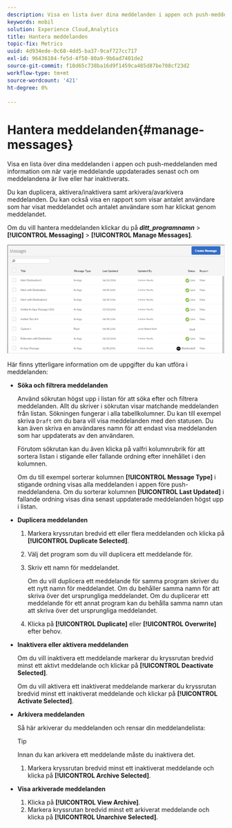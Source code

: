 ```yaml
---
description: Visa en lista över dina meddelanden i appen och push-meddelanden med information om när varje meddelande uppdaterades senast och om meddelandena är live eller inaktiverade.
keywords: mobil
solution: Experience Cloud,Analytics
title: Hantera meddelanden
topic-fix: Metrics
uuid: 4d934ede-0c68-4dd5-ba37-9caf727cc717
exl-id: 96436104-fe5d-4f50-80a9-9b6ad7401de2
source-git-commit: f18d65c738ba16d9f1459ca485d87be708cf23d2
workflow-type: tm+mt
source-wordcount: '421'
ht-degree: 0%

---
```


# Hantera meddelanden{#manage-messages}

Visa en lista över dina meddelanden i appen och push-meddelanden med information om när varje meddelande uppdaterades senast och om meddelandena är live eller har inaktiverats.

Du kan duplicera, aktivera/inaktivera samt arkivera/avarkivera meddelanden. Du kan också visa en rapport som visar antalet användare som har visat meddelandet och antalet användare som har klickat genom meddelandet.

Om du vill hantera meddelanden klickar du på ***ditt_programnamn*** > **[!UICONTROL Messaging]** > **[!UICONTROL Manage Messages]**.

![](assets/manage_messages.png)

Här finns ytterligare information om de uppgifter du kan utföra i meddelanden:

* **Söka och filtrera meddelanden**

   Använd sökrutan högst upp i listan för att söka efter och filtrera meddelanden. Allt du skriver i sökrutan visar matchande meddelanden från listan. Sökningen fungerar i alla tabellkolumner. Du kan till exempel skriva `Draft` om du bara vill visa meddelanden med den statusen. Du kan även skriva en användares namn för att endast visa meddelanden som har uppdaterats av den användaren.

   Förutom sökrutan kan du även klicka på valfri kolumnrubrik för att sortera listan i stigande eller fallande ordning efter innehållet i den kolumnen.

   Om du till exempel sorterar kolumnen **[!UICONTROL Message Type]** i stigande ordning visas alla meddelanden i appen före push-meddelandena. Om du sorterar kolumnen **[!UICONTROL Last Updated]** i fallande ordning visas dina senast uppdaterade meddelanden högst upp i listan.

* **Duplicera meddelanden**

   1. Markera kryssrutan bredvid ett eller flera meddelanden och klicka på **[!UICONTROL Duplicate Selected]**.
   1. Välj det program som du vill duplicera ett meddelande för.
   1. Skriv ett namn för meddelandet.

      Om du vill duplicera ett meddelande för samma program skriver du ett nytt namn för meddelandet. Om du behåller samma namn för att skriva över det ursprungliga meddelandet. Om du duplicerar ett meddelande för ett annat program kan du behålla samma namn utan att skriva över det ursprungliga meddelandet.

   1. Klicka på **[!UICONTROL Duplicate]** eller **[!UICONTROL Overwrite]** efter behov.

* **Inaktivera eller aktivera meddelanden**

   Om du vill inaktivera ett meddelande markerar du kryssrutan bredvid minst ett aktivt meddelande och klickar på **[!UICONTROL Deactivate Selected]**.

   Om du vill aktivera ett inaktiverat meddelande markerar du kryssrutan bredvid minst ett inaktiverat meddelande och klickar på **[!UICONTROL Activate Selected]**.

* **Arkivera meddelanden**

   Så här arkiverar du meddelanden och rensar din meddelandelista:

   >[!TIP]
   >
   >Innan du kan arkivera ett meddelande måste du inaktivera det.

   1. Markera kryssrutan bredvid minst ett inaktiverat meddelande och klicka på **[!UICONTROL Archive Selected]**.

* **Visa arkiverade meddelanden**

   1. Klicka på **[!UICONTROL View Archive]**.
   1. Markera kryssrutan bredvid minst ett arkiverat meddelande och klicka på **[!UICONTROL Unarchive Selected]**.
